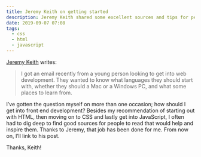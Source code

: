 ```yaml
---
title: Jeremy Keith on getting started
description: Jeremy Keith shared some excellent sources and tips for people getting into front end development
date: 2019-09-07 07:08
tags:
  - css
  - html
  - javascript
---
```


[Jeremy Keith](https://adactio.com/journal/15782) writes:

> I got an email recently from a young person looking to get into web development. They wanted to know what languages they should start with, whether they should a Mac or a Windows PC, and what some places to learn from.

I’ve gotten the question myself on more than one occasion; how should I get into front end development? Besides my recommendation of starting out with HTML, then moving on to CSS and lastly get into JavaScript, I often had to dig deep to find good sources for people to read that would help and inspire them. Thanks to Jeremy, that job has been done for me. From now on, I’ll link to his post.

Thanks, Keith!
